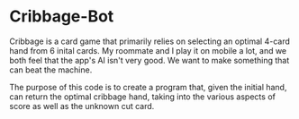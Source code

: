 # Cribbage-Bot
Cribbage is a card game that primarily relies on selecting an optimal
4-card hand from 6 inital cards.  My roommate and I play it on mobile 
a lot, and we both feel that the app's AI isn't very good.  We want to 
make something that can beat the machine.

The purpose of this code is to create a program that, given the initial hand, can return the optimal cribbage hand, taking into the various aspects of score as well as the unknown cut card.